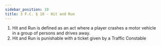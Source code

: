 ```yaml
---
sidebar_position: 10
title: 3 F.C. § 10 - Hit and Run
---
```

<ol>
	<li>Hit and Run is defined as an act where a player crashes a motor vehicle in a group of persons and drives away.</li>
	<li>Hit and Run is punishable with a ticket given by a Traffic Constable</li>
</ol>